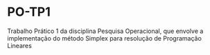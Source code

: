 # PO-TP1
Trabalho Prático 1 da disciplina Pesquisa Operacional, que envolve a implementação do método Simplex para resolução de Programação Lineares
